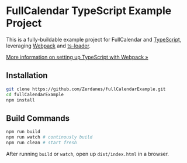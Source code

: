 
# FullCalendar TypeScript Example Project

This is a fully-buildable example project for FullCalendar and [TypeScript], leveraging [Webpack] and [ts-loader].

[More information on setting up TypeScript with Webpack &raquo;](https://www.typescriptlang.org/docs/handbook/react-&-webpack.html)


## Installation

```bash
git clone https://github.com/Zerdanes/fullCalendarExample.git
cd fullCalendarExample
npm install
```

## Build Commands

```bash
npm run build
npm run watch # continously build
npm run clean # start fresh
```

After running `build` or `watch`, open up `dist/index.html` in a browser.


[TypeScript]: https://www.typescriptlang.org/
[Webpack]: https://webpack.js.org/
[ts-loader]: https://github.com/TypeStrong/ts-loader
